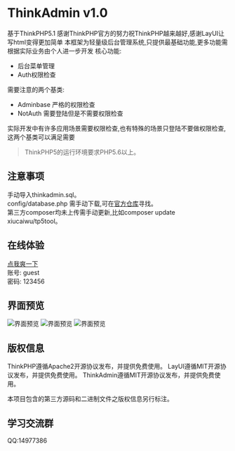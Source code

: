 ThinkAdmin v1.0
===============

基于ThinkPHP5.1 感谢ThinkPHP官方的努力祝ThinkPHP越来越好,感谢LayUI让写html变得更加简单
本框架为轻量级后台管理系统,只提供最基础功能,更多功能需根据实际业务由个人进一步开发
核心功能:

 + 后台菜单管理
 + Auth权限检查

需要注意的两个基类:

 + Adminbase 严格的权限检查
 + NotAuth 需要登陆但是不需要权限检查
 
实际开发中有许多应用场景需要权限检查,也有特殊的场景只登陆不要做权限检查,这两个基类可以满足需要
 
> ThinkPHP5的运行环境要求PHP5.6以上。

## 注意事项

手动导入thinkadmin.sql。  
config/database.php 需手动下载,可在[官方仓库](https://github.com/top-think/think.git "")寻找。  
第三方composer均未上传需手动更新,比如composer update xiucaiwu/tp5tool。  

## 在线体验
[点我爽一下](http://thinkadmin.91-t.com/ "爽一下")  
账号: guest  
密码: 123456  

## 界面预览

![界面预览](https://gitee.com/bullet/thinkadmin/raw/master/screenshots/20180516182602.png "截图1")
![界面预览](https://gitee.com/bullet/thinkadmin/raw/master/screenshots/20180516182636.png "截图2")
![界面预览](https://gitee.com/bullet/thinkadmin/raw/master/screenshots/20180516182712.png "截图3")

## 版权信息

ThinkPHP遵循Apache2开源协议发布，并提供免费使用。
LayUI遵循MIT开源协议发布，并提供免费使用。
ThinkAdmin遵循MIT开源协议发布，并提供免费使用。

本项目包含的第三方源码和二进制文件之版权信息另行标注。

## 学习交流群

QQ:14977386